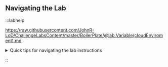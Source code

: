 ## Navigating the Lab

:::labhelp

https://raw.githubusercontent.com/JohnR-LoD/ChallengeLabsContent/master/BoilerPlate/@lab.Variable(cloudEnviroment).md

<details class=info-icon>
<summary title="Click for More...">Quick tips for navigating the lab instructions</summary>
<span class=copyIcon>Click the Copy to Clipboard icon to copy the green text.</span>
<span class=typeIcon>Click the Type Text icon to insert the green text directly into the lab.</span>
<span class=warn-icon>An Alert tells you that a task requires extra care.</span>
<span class=info-icon>A Tip provides additional helpful information for completing a task.</span>
<span class=hint-icon>A Hint will guide you through a portion of the Challenge. <br>
Note that using a hint will forfeit credit for that task.</span>
<span class=know-icon>A Bullseye dives deeper into a subject. It is a great way to solidify your understanding, but it is not strictly necessary to complete the Challenge.</span>
</details>

::